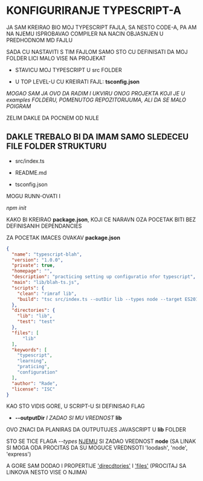 # KONFIGURIRANJE TYPESCRIPT-A

JA SAM KREIRAO BIO MOJ TYPESCRIPT FAJLA, SA NESTO CODE-A, PA AM NA NJEMU ISPROBAVAO COMPILER NA NACIN OBJASNJEN U PREDHODNOM MD FAJLU

SADA CU NASTAVITI S TIM FAJLOM SAMO STO CU DEFINISATI DA MOJ FOLDER LICI MALO VISE NA PROJEKAT

- STAVICU MOJ TYPESCRIPT U src FOLDER

- U TOP LEVEL-U CU KREIRATI FAJL: **tsconfig.json**

*MOGAO SAM JA OVO DA RADIM I UKVIRU ONOG PROJEKTA KOJI JE U examples FOLDERU, POMENUTOG REPOZITORIJUMA, ALI DA SE MALO POIGRAM*

ZELIM DAKLE DA POCNEM OD NULE

## DAKLE TREBALO BI DA IMAM SAMO SLEDECEU FILE FOLDER STRUKTURU

- src/index.ts

- README.md

- tsconfig.json

MOGU RUNN-OVATI I

*npm init*

KAKO BI KREIRAO **package.json**, KOJI CE NARAVN OZA POCETAK BITI BEZ DEFINISANIH DEPENDANCIES

ZA POCETAK IMACES OVAKAV **package.json**

```json
{
  "name": "typescript-blah",
  "version": "1.0.0",
  "private": true,
  "homepage": "",
  "description": "practicing setting up configuratio nfor typescript",
  "main": "lib/blah-ts.js",
  "scripts": {
    "clean": "rimraf lib",
    "build": "tsc src/index.ts --outDir lib --types node --target ES2017"
  },
  "directories": {
    "lib": "lib",
    "test": "test"
  },
  "files": [
      "lib"
  ],
  "keywords": [
    "typescript",
    "learning",
    "praticing",
    "configuration"
  ],
  "author": "Rade",
  "license": "ISC"
}

```

KAO STO VIDIS GORE, U SCRIPT-U SI DEFINISAO FLAG

- **--outputDir** *I ZADAO SI MU VREDNOST* **lib**

OVO ZNACI DA PLANIRAS DA OUTPUTUJES JAVASCRIPT U **lib** FOLDER

STO SE TICE FLAGA *--types* [NJEMU](https://www.typescriptlang.org/docs/handbook/tsconfig-json.html#types-typeroots-and-types) SI ZADAO VREDNOST **node** (SA LINAK SI MOGA ODA PROCITAS DA SU MOGUCE VREDNSOTI 'loodash', 'node', 'express')

A GORE SAM DODAO I PROPERTIJE ['direcdtories'](https://docs.npmjs.com/files/package.json#directories) I ['files'](https://docs.npmjs.com/files/package.json#files) (PROCITAJ SA LINKOVA NESTO VISE O NJIMA)

